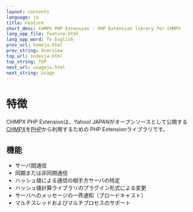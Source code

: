 ```yaml
---
layout: contents
language: ja
title: Feature
short_desc: CHMPX PHP Extension - PHP Extension library for CHMPX
lang_opp_file: feature.html
lang_opp_word: To English
prev_url: homeja.html
prev_string: Overview
top_url: indexja.html
top_string: TOP
next_url: usageja.html
next_string: Usage
---
```


# 特徴
CHMPX PHP Extensionは、Yahoo! JAPANがオープンソースとして公開する[CHMPX](https://chmpx.antpick.ax/indexja.html)を[PHP](https://www.php.net/)から利用するための PHP Extensionライブラリです。

## 機能
- サーバ間通信
- 同期または非同期通信
- ハッシュ値による通信の相手方サーバの特定
- ハッシュ値計算ライブラリのプラグイン形式による変更
- サーバへのメッセージの一斉通知（ブロードキャスト）
- マルチスレッドおよびマルチプロセスのサポート
